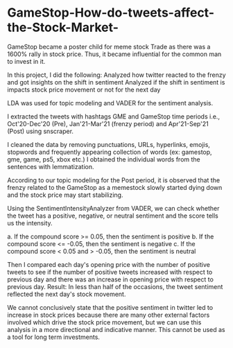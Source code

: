 # GameStop-How-do-tweets-affect-the-Stock-Market-

GameStop became a poster child for meme stock Trade as there was a 1600% rally in stock price. Thus, it became influential for the common man to invest in it.
 
In this project, I did the following:
Analyzed how twitter reacted to the frenzy and got insights on the shift in sentiment 
Analyzed if the shift in sentiment is impacts stock price movement or not for the next day

LDA was used for topic modeling and VADER for the sentiment analysis.

I extracted the tweets with hashtags GME and GameStop time periods i.e., Oct'20-Dec'20 (Pre), Jan'21-Mar'21 (frenzy period) and Apr'21-Sep'21 (Post) using snscraper.

I cleaned the data by removing punctuations, URLs, hyperlinks, emojis, stopwords and frequently appearing collection of words (ex: gamestop, gme, game,  ps5, xbox etc.) I obtained the individual words from the sentences with lemmatization.

According to our topic modeling for the Post period, it is observed that the frenzy related to the GameStop as a memestock slowly started dying down and the stock price may start stabilizing.

Using the SentimentIntensityAnalyzer from VADER, we can check whether the tweet has a positive, negative, or neutral sentiment and the score tells us the intensity. 

a. If the compound score >= 0.05, then the sentiment is positive
b. If the compound score <= -0.05, then the sentiment is negative
c. If the compound score < 0.05 and > -0.05, then the sentiment is neutral

Then I compared each day's opening price with the number of positive tweets to see if the number of positive tweets increased with respect to previous day and there was an increase in opening price with respect to previous day. Result: In less than half of the occasions, the tweet sentiment reflected the next day's stock movement.

We cannot conclusively state that the positive sentiment in twitter led to increase in stock prices because there are many other external factors involved which drive the stock price movement, but we can use this analysis in a more directional and indicative manner. This cannot be used as a tool for long term investments.
